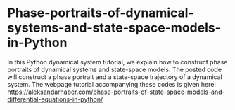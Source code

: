 # Phase-portraits-of-dynamical-systems-and-state-space-models-in-Python

In this Python dynamical system tutorial, we explain how to construct phase portraits of dynamical systems and state-space models. The posted code will construct a phase portrait and a state-space trajectory of a dynamical system. 
The webpage tutorial accompanying these codes is given here:
https://aleksandarhaber.com/phase-portraits-of-state-space-models-and-differential-equations-in-python/


